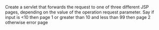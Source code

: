  Create a servlet that forwards the request to one of three different JSP pages, depending on the value of the operation request parameter. Say if input is <10 then page 1 or greater than 10 and less than 99 then page 2 otherwise error page